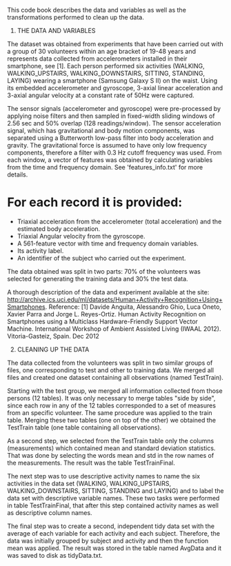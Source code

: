 This code book describes the data and variables as well as the transformations performed to clean up the data.

1) THE DATA AND VARIABLES

The dataset was obtained from experiments that have been carried out with a group of 30 volunteers within an
age bracket of 19-48 years and represents data collected from accelerometers installed in their smartphone, see [1].
Each person performed six activities (WALKING, WALKING_UPSTAIRS, WALKING_DOWNSTAIRS, SITTING, STANDING, LAYING) wearing
a smartphone (Samsung Galaxy S II) on the waist. Using its embedded accelerometer and gyroscope, 3-axial linear acceleration
and 3-axial angular velocity at a constant rate of 50Hz were captured.

The sensor signals (accelerometer and gyroscope) were pre-processed by applying noise filters and then sampled
in fixed-width sliding windows of 2.56 sec and 50% overlap (128 readings/window).
The sensor acceleration signal, which has gravitational and body motion components, was separated using a Butterworth low-pass
filter into body acceleration and gravity. The gravitational force is assumed to have only low frequency components,
therefore a filter with 0.3 Hz cutoff frequency was used. From each window, a vector of features was obtained by calculating
variables from the time and frequency domain. See 'features_info.txt' for more details. 

For each record it is provided:
======================================

- Triaxial acceleration from the accelerometer (total acceleration) and the estimated body acceleration.
- Triaxial Angular velocity from the gyroscope. 
- A 561-feature vector with time and frequency domain variables. 
- Its activity label. 
- An identifier of the subject who carried out the experiment.

The data obtained was split in two parts: 70% of the volunteers was selected for generating the training data
and 30% the test data.

A thorough description of the data and experiment available at the site: 
http://archive.ics.uci.edu/ml/datasets/Human+Activity+Recognition+Using+Smartphones.
Reference:
[1] Davide Anguita, Alessandro Ghio, Luca Oneto, Xavier Parra and Jorge L. Reyes-Ortiz.
Human Activity Recognition on Smartphones using a Multiclass Hardware-Friendly Support Vector Machine.
International Workshop of Ambient Assisted Living (IWAAL 2012). Vitoria-Gasteiz, Spain. Dec 2012

2) CLEANING UP THE DATA

The data collected from the volunteers was split in two similar groups of files, one corresponding to test and other
to training data. We merged all files and created one dataset containing all observations (named TestTrain).

Starting with the test group, we merged all information collected from those persons (12 tables).
It was only necessary to merge tables "side by side", since each row in any of the 12 tables corresponded to
a set of measures from an specific volunteer. The same procedure was applied to the train table.
Merging these two tables (one on top of the other) we obtained the TestTrain table (one table containing all observations).

As a second step, we selected from the TestTrain table only the columns (measurements) which contained
mean and standard deviation statistics. That was done by selecting the words mean and std in the row names of the
measurements. The result was the table TestTrainFinal.

The next step was to use descriptive activity names to name the six activities in the data set (WALKING, WALKING_UPSTAIRS,
WALKING_DOWNSTAIRS, SITTING, STANDING and LAYING) and to label the data set with descriptive variable names. These two tasks
were performed in table TestTrainFinal, that after this step contained activity names as well as descriptive column names.

The final step was to create a second, independent tidy data set with the average of each variable for each activity
and each subject. Therefore, the data was initially grouped by subject and activity and then the function mean was
applied. The result was stored in the table named AvgData and it was saved to disk as tidyData.txt.
